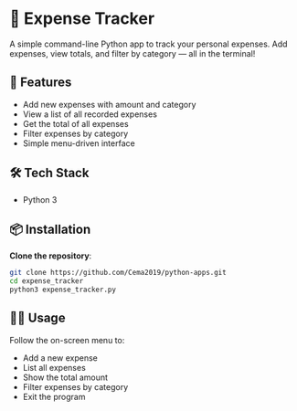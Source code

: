 # 🧾 Expense Tracker 

A simple command-line Python app to track your personal expenses. Add expenses, view totals, and filter by category — all in the terminal!

## 🚀 Features

- Add new expenses with amount and category
- View a list of all recorded expenses
- Get the total of all expenses
- Filter expenses by category
- Simple menu-driven interface

## 🛠️ Tech Stack

- Python 3

## 📦 Installation

**Clone the repository**:
   ```bash
   git clone https://github.com/Cema2019/python-apps.git
   cd expense_tracker
   python3 expense_tracker.py
  ```

## 🧑‍💻 Usage
Follow the on-screen menu to:
- Add a new expense
- List all expenses
- Show the total amount
- Filter expenses by category
- Exit the program
